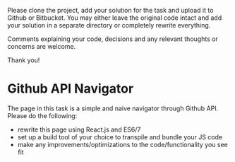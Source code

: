 Please clone the project, add your solution for the task and upload it to Github or Bitbucket.
You may either leave the original code intact and add your solution in a separate
directory or completely rewrite everything.

Comments explaining your code, decisions and any relevant thoughts or concerns
are welcome.

Thank you!

# Github API Navigator

The page in this task is a simple and naive navigator through Github API. Please
do the following:

- rewrite this page using React.js and ES6/7
- set up a build tool of your choice to transpile and bundle your JS code
- make any improvements/optimizations to the code/functionality you see fit
